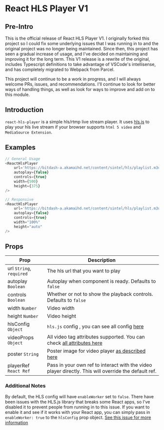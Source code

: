 # React HLS Player V1

## Pre-Intro

This is the official release of React HLS Player V1. I originally forked this project so I could fix some underlying issues that I was running in to and the original project was no longer being maintained. Since then, this project has seen a gradual increase of usage, and I've decided on maintaining and improving it for the long term. This V1 release is a rewrite of the original, includes Typescript definitions to take advantage of VSCode's intellisense, and has completely migrated to Webpack from Parcel.

This project will continue to be a work in progress, and I will always welcome PRs, issues, and recommendations. I'll continue to look for better ways of handling things, as well as look for ways to improve and add on to this module.

## Introduction

`react-hls-player` is a simple hls/rtmp live stream player.
It uses [hls.js](https://github.com/video-dev/hls.js) to play your hls live stream if your browser supports `html 5 video` and `MediaSource Extension`.

## Examples

```javascript
// General Usage
<ReactHlsPlayer
    url='https://bitdash-a.akamaihd.net/content/sintel/hls/playlist.m3u8'
    autoplay={false}
    controls={true}
    width={500}
    height={375}
/>

// Responsive
<ReactHlsPlayer
    url='https://bitdash-a.akamaihd.net/content/sintel/hls/playlist.m3u8'
    autoplay={false}
    controls={true}
    width="100%"
    height="auto"
/>
```
## Props

Prop | Description
------------ | -------------
url `String`, `required` | The hls url that you want to play
autoplay `Boolean` | Autoplay when component is ready. Defaults to `false`
controls `Boolean` | Whether or not to show the playback controls. Defaults to `false`
width `Number` | Video width
height `Number` | Video height
hlsConfig `Object` | `hls.js` config , you can see all config [here](https://github.com/video-dev/hls.js/blob/master/docs/API.md#fine-tuning)
videoProps `Object` | All video tag attributes supported. You can check [all attributes here](https://developer.mozilla.org/en-US/docs/Web/HTML/Element/video)
poster `String` | Poster image for video player [as described here](https://www.w3schools.com/tags/att_video_poster.asp)
playerRef `React Ref` | Pass in your own ref to interact with the video player directly. This will override the default ref.

### Additional Notes

By default, the HLS config will have `enableWorker` set to `false`. There have been issues with the HLS.js library that breaks some React apps, so I've disabled it to prevent people from running in to this issue. If you want to enable it and see if it works with your React app, you can simply pass in `enableWorker: true` to the `hlsConfig` prop object. [See this issue for more information](https://github.com/video-dev/hls.js/issues/2064)
